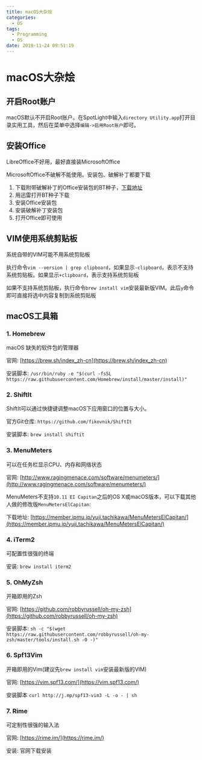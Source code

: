 ```yaml
---
title: macOS大杂烩
categories:
  - OS
tags:
  - Programming
  - OS
date: 2018-11-24 09:51:19
---
```


# macOS大杂烩

## 开启Root账户

macOS默认不开启Root账户。在SpotLight中输入`directory Utility.app`打开目录实用工具，然后在菜单中选择`编辑->启用Root账户`即可。

## 安装Office

LibreOffice不好用，最好直接装MicrosoftOffice

MicrosoftOffice不破解不能使用。安装包、破解补丁都要下载

1. 下载附带破解补丁的Office安装包的BT种子，[下载地址](https://xclient.info/s/office-for-mac.html?t=4f0a4020107b06666625a478471f636d2fd280d2)
2. 用迅雷打开BT种子下载
3. 安装Office安装包
4. 安装破解补丁安装包
5. 打开Office即可使用

## VIM使用系统剪贴板

系统自带的VIM可能不用系统剪贴板

执行命令`vim --version | grep clipboard`，如果显示`-clipboard`，表示不支持系统剪贴板。如果显示`+clipboard`，表示支持系统剪贴板

如果不支持系统剪贴板，执行命令`brew install vim`安装最新版VIM。此后`y`命令即可直接将选中内容复制到系统剪贴板

<!--more-->

## macOS工具箱

### 1. Homebrew

macOS 缺失的软件包的管理器

官网: [https://brew.sh/index_zh-cn](https://brew.sh/index_zh-cn)

安装脚本: `/usr/bin/ruby -e "$(curl -fsSL https://raw.githubusercontent.com/Homebrew/install/master/install)"`

### 2. ShiftIt

ShiftIt可以通过快捷键调整macOS下应用窗口的位置与大小。

官方Git仓库: `https://github.com/fikovnik/ShiftIt`

安装脚本: `brew install shiftit`

### 3. MenuMeters

可以在任务栏显示CPU、内存和网络状态

官网: [http://www.ragingmenace.com/software/menumeters/](http://www.ragingmenace.com/software/menumeters/)

MenuMeters不支持`10.11 EI Capitan`之后的OS X或macOS版本，可以下载其他人做的修改版`MenuMetersElCapitan`:

下载地址: [https://member.ipmu.jp/yuji.tachikawa/MenuMetersElCapitan/](https://member.ipmu.jp/yuji.tachikawa/MenuMetersElCapitan/)

### 4. iTerm2

可配置性很强的终端

安装: `brew install iterm2`

### 5. OhMyZsh

开箱即用的Zsh

官网: [https://github.com/robbyrussell/oh-my-zsh](https://github.com/robbyrussell/oh-my-zsh)

安装脚本: `sh -c "$(wget https://raw.githubusercontent.com/robbyrussell/oh-my-zsh/master/tools/install.sh -O -)"`

### 6. Spf13Vim

开箱即用的Vim(建议先`brew install vim`安装最新版的VIM)

官网: [https://vim.spf13.com/](https://vim.spf13.com/)

安装脚本 `curl http://j.mp/spf13-vim3 -L -o - | sh`

### 7. Rime

可定制性很强的输入法

官网: [https://rime.im/](https://rime.im/)

安装: 官网下载安装